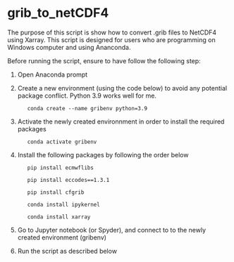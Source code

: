 # grib_to_netCDF4


The purpose of this script is show how to convert .grib files to NetCDF4 using Xarray. This script is designed for users who are programming on Windows computer and using Ananconda.

Before running the script, ensure to have follow the following step:

1. Open Anaconda prompt

2. Create a new environment (using the code below) to avoid any potential package conflict. Python 3.9 works well for me.

          conda create --name gribenv python=3.9

3. Activate the newly created environnment in order to install the required packages

          conda activate gribenv

4. Install the following packages by following the order below

          pip install ecmwflibs

          pip install eccodes==1.3.1

          pip install cfgrib

          conda install ipykernel

          conda install xarray

5. Go to Jupyter notebook (or Spyder), and connect to to the newly created environment (gribenv)

6. Run the script as described below
